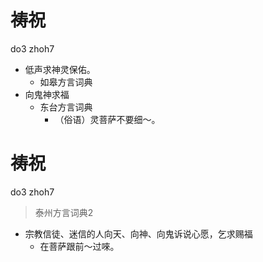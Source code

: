 # 祷祝
do3 zhoh7
+ 低声求神灵保佑。
  * 如皋方言词典
+ 向鬼神求福
  * 东台方言词典
    - （俗语）灵菩萨不要细～。

# 祷祝
do3 zhoh7
> 泰州方言词典2
- 宗教信徒、迷信的人向天、向神、向鬼诉说心愿，乞求赐福
  - 在菩萨跟前～过唻。
